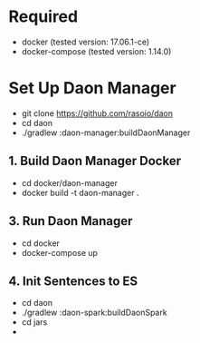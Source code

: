 # Required

- docker (tested version: 17.06.1-ce)
- docker-compose (tested version: 1.14.0)

# Set Up Daon Manager

- git clone https://github.com/rasoio/daon
- cd daon
- ./gradlew :daon-manager:buildDaonManager

## 1. Build Daon Manager Docker

- cd docker/daon-manager
- docker build -t daon-manager .

## 3. Run Daon Manager

- cd docker
- docker-compose up

## 4. Init Sentences to ES

- cd daon
- ./gradlew :daon-spark:buildDaonSpark
- cd jars
- 


